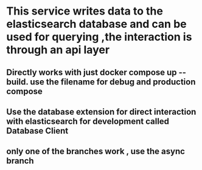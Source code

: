 # This service writes data to the elasticsearch database and can be used for querying ,the interaction is through an api layer
## Directly works with just docker compose up --build. use the filename for debug and production compose
## Use the database extension for direct interaction with elasticsearch for development called Database Client
## only one of the branches work , use the async branch 

